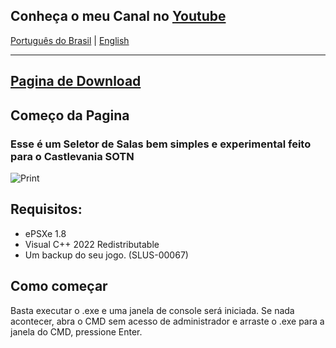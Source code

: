 ## Conheça o meu Canal no [Youtube](https://www.youtube.com/channel/UClAmzmIgj22vX8lia9-om-w)

[Português do Brasil](https://github.com/CoffeeLoader/SOTN-Room-Selector) |
[English](https://github.com/CoffeeLoader/SOTN-Room-Selector/blob/main/README%20EN.md)

---

## [Pagina de Download](https://github.com/CoffeeLoader/SOTN-Room-Selector/releases)

## Começo da Pagina

### Esse é um Seletor de Salas bem simples e experimental feito para o Castlevania SOTN

![Print](https://user-images.githubusercontent.com/36766041/196029834-45f50bab-e0bb-4361-8059-e2ecdf21d7f7.PNG)

## Requisitos:

* ePSXe 1.8
* Visual C++ 2022 Redistributable
* Um backup do seu jogo. (SLUS-00067)

## Como começar
Basta executar o .exe e uma janela de console será iniciada. Se nada acontecer, abra o CMD sem acesso de administrador e arraste o .exe para a janela do CMD, pressione Enter.
